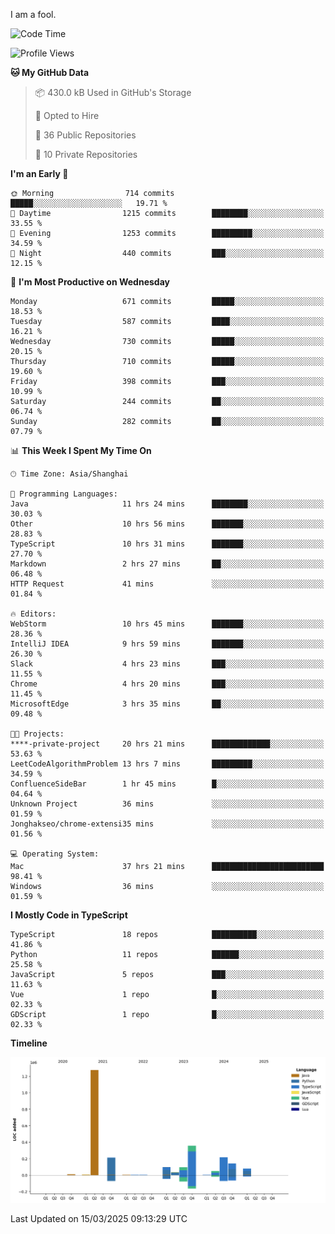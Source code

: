 I am a fool.

<!--START_SECTION:waka-->
![Code Time](http://img.shields.io/badge/Code%20Time-2%2C728%20hrs%2041%20mins-blue)

![Profile Views](http://img.shields.io/badge/Profile%20Views-4-blue)

**🐱 My GitHub Data** 

> 📦 430.0 kB Used in GitHub's Storage 
 > 
> 💼 Opted to Hire
 > 
> 📜 36 Public Repositories 
 > 
> 🔑 10 Private Repositories 
 > 
**I'm an Early 🐤** 

```text
🌞 Morning                714 commits         █████░░░░░░░░░░░░░░░░░░░░   19.71 % 
🌆 Daytime                1215 commits        ████████░░░░░░░░░░░░░░░░░   33.55 % 
🌃 Evening                1253 commits        █████████░░░░░░░░░░░░░░░░   34.59 % 
🌙 Night                  440 commits         ███░░░░░░░░░░░░░░░░░░░░░░   12.15 % 
```
📅 **I'm Most Productive on Wednesday** 

```text
Monday                   671 commits         █████░░░░░░░░░░░░░░░░░░░░   18.53 % 
Tuesday                  587 commits         ████░░░░░░░░░░░░░░░░░░░░░   16.21 % 
Wednesday                730 commits         █████░░░░░░░░░░░░░░░░░░░░   20.15 % 
Thursday                 710 commits         █████░░░░░░░░░░░░░░░░░░░░   19.60 % 
Friday                   398 commits         ███░░░░░░░░░░░░░░░░░░░░░░   10.99 % 
Saturday                 244 commits         ██░░░░░░░░░░░░░░░░░░░░░░░   06.74 % 
Sunday                   282 commits         ██░░░░░░░░░░░░░░░░░░░░░░░   07.79 % 
```


📊 **This Week I Spent My Time On** 

```text
🕑︎ Time Zone: Asia/Shanghai

💬 Programming Languages: 
Java                     11 hrs 24 mins      ████████░░░░░░░░░░░░░░░░░   30.03 % 
Other                    10 hrs 56 mins      ███████░░░░░░░░░░░░░░░░░░   28.83 % 
TypeScript               10 hrs 31 mins      ███████░░░░░░░░░░░░░░░░░░   27.70 % 
Markdown                 2 hrs 27 mins       ██░░░░░░░░░░░░░░░░░░░░░░░   06.48 % 
HTTP Request             41 mins             ░░░░░░░░░░░░░░░░░░░░░░░░░   01.84 % 

🔥 Editors: 
WebStorm                 10 hrs 45 mins      ███████░░░░░░░░░░░░░░░░░░   28.36 % 
IntelliJ IDEA            9 hrs 59 mins       ███████░░░░░░░░░░░░░░░░░░   26.30 % 
Slack                    4 hrs 23 mins       ███░░░░░░░░░░░░░░░░░░░░░░   11.55 % 
Chrome                   4 hrs 20 mins       ███░░░░░░░░░░░░░░░░░░░░░░   11.45 % 
MicrosoftEdge            3 hrs 35 mins       ██░░░░░░░░░░░░░░░░░░░░░░░   09.48 % 

🐱‍💻 Projects: 
****-private-project     20 hrs 21 mins      █████████████░░░░░░░░░░░░   53.63 % 
LeetCodeAlgorithmProblem 13 hrs 7 mins       █████████░░░░░░░░░░░░░░░░   34.59 % 
ConfluenceSideBar        1 hr 45 mins        █░░░░░░░░░░░░░░░░░░░░░░░░   04.64 % 
Unknown Project          36 mins             ░░░░░░░░░░░░░░░░░░░░░░░░░   01.59 % 
Jonghakseo/chrome-extensi35 mins             ░░░░░░░░░░░░░░░░░░░░░░░░░   01.56 % 

💻 Operating System: 
Mac                      37 hrs 21 mins      █████████████████████████   98.41 % 
Windows                  36 mins             ░░░░░░░░░░░░░░░░░░░░░░░░░   01.59 % 
```

**I Mostly Code in TypeScript** 

```text
TypeScript               18 repos            ██████████░░░░░░░░░░░░░░░   41.86 % 
Python                   11 repos            ██████░░░░░░░░░░░░░░░░░░░   25.58 % 
JavaScript               5 repos             ███░░░░░░░░░░░░░░░░░░░░░░   11.63 % 
Vue                      1 repo              █░░░░░░░░░░░░░░░░░░░░░░░░   02.33 % 
GDScript                 1 repo              █░░░░░░░░░░░░░░░░░░░░░░░░   02.33 % 
```



**Timeline**

![Lines of Code chart](https://raw.githubusercontent.com/VeejaLiu/VeejaLiu/master/assets/bar_graph.png)


 Last Updated on 15/03/2025 09:13:29 UTC
<!--END_SECTION:waka-->
